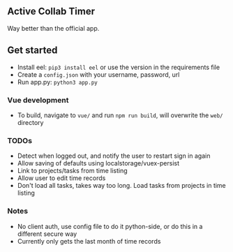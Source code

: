 ## Active Collab Timer

Way better than the official app.

## Get started

- Install eel: `pip3 install eel` or use the version in the requirements file
- Create a `config.json` with your username, password, url
- Run app.py: `python3 app.py`

### Vue development

- To build, navigate to `vue/` and run `npm run build`, will overwrite the `web/` directory

### TODOs

- Detect when logged out, and notify the user to restart sign in again
- Allow saving of defaults using localstorage/vuex-persist
- Link to projects/tasks from time listing
- Allow user to edit time records
- Don't load all tasks, takes way too long. Load tasks from projects in time listing

### Notes

- No client auth, use config file to do it python-side, or do this in a different secure way
- Currently only gets the last month of time records
